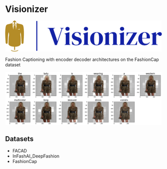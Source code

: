 # Visionizer

<p align="center">
  <img width="600" src="images/logo.png">
</p>

Fashion Captioning with encoder decoder architectures on the FashionCap dataset  

<p align="center">
  <img width="600" src="images/infashai_lstm.png">
</p>

 
## Datasets
* FACAD
* InFashAI_DeepFashion
* FashionCap
